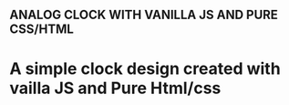 ANALOG CLOCK WITH VANILLA JS AND PURE CSS/HTML
----------------------------------------------

# A simple clock design created with vailla JS and Pure Html/css
